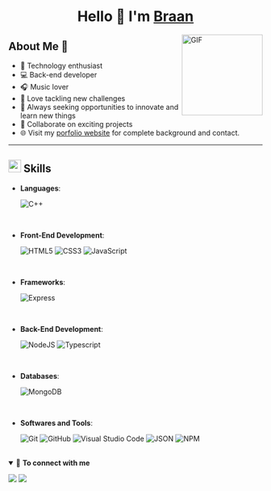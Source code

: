 <div align="center">
  <h1 align="center"><b> Hello 👋 I'm <a href="#">Braan</a> </b></h1>
  
</div>

<img align="right" alt="GIF" height="160px" src="https://media.giphy.com/media/Ah3zHH7hvsSB2/giphy.gif" />

## About Me 📖

- 🚀 Technology enthusiast
- 💻 Back-end developer 
- 🎧 Music lover
- 🎯 Love tackling new challenges
- 🌟 Always seeking opportunities to innovate and learn new things
- 🤝 Collaborate on exciting projects
- 🌐 Visit my [porfolio website](#) for complete background and contact.
---

## <img src="https://media2.giphy.com/media/QssGEmpkyEOhBCb7e1/giphy.gif?cid=ecf05e47a0n3gi1bfqntqmob8g9aid1oyj2wr3ds3mg700bl&rid=giphy.gif" width ="25"><b> Skills</b>

- **Languages**:
    
    ![C++](https://img.shields.io/badge/C++%20-%2300599C.svg?style=for-the-badge&logo=c%2B%2B&logoColor=white)

<br>   
    
- **Front-End Development**:

   ![HTML5](https://img.shields.io/badge/HTML5%20-%23E34F26.svg?style=for-the-badge&logo=html5&logoColor=white)
   ![CSS3](https://img.shields.io/badge/CSS%20-%231572B6.svg?style=for-the-badge&logo=css3&logoColor=white)
   ![JavaScript](https://img.shields.io/badge/JavaScript%20-%23F7DF1E.svg?style=for-the-badge&logo=javascript&logoColor=black)

<br>

- **Frameworks**:

  ![Express](https://img.shields.io/badge/Express.js-000000?style=for-the-badge&logo=express&logoColor=white)

<br>

- **Back-End Development**:
  
  ![NodeJS](https://img.shields.io/badge/Node.js-339933?style=for-the-badge&logo=nodedotjs&logoColor=white)
  ![Typescript]()

<br>

- **Databases**:

  ![MongoDB](https://img.shields.io/badge/MongoDB-4EA94B?style=for-the-badge&logo=mongodb&logoColor=white)

<br>

- **Softwares and Tools**:

    ![Git](https://img.shields.io/badge/git-%23F05033.svg?style=for-the-badge&logo=git&logoColor=white)
    ![GitHub](https://img.shields.io/badge/github-%23121011.svg?style=for-the-badge&logo=github&logoColor=white)
    ![Visual Studio Code](https://img.shields.io/badge/Visual%20Studio%20Code-0078d7.svg?style=for-the-badge&logo=visual-studio-code&logoColor=white)
    ![JSON](https://img.shields.io/badge/json-3af365?style=for-the-badge&logo=json&logoColor=white)
    ![NPM](https://img.shields.io/badge/npm-CB3837?style=for-the-badge&logo=npm&logoColor=white)

<br>

<details open>
<summary>🤝 <b>To connect with me</b></summary>

<p align = "center">
 
[<img src ="https://img.shields.io/badge/portfolio-%23.svg?&style=for-the-badge&logo=&logoColor=white%22">](#)
[<img src = "https://img.shields.io/badge/instagram-%23E4405F.svg?&style=for-the-badge&logo=instagram&logoColor=white">](https://www.instagram.com/braan._ztw/)
</p>

</details>

    
